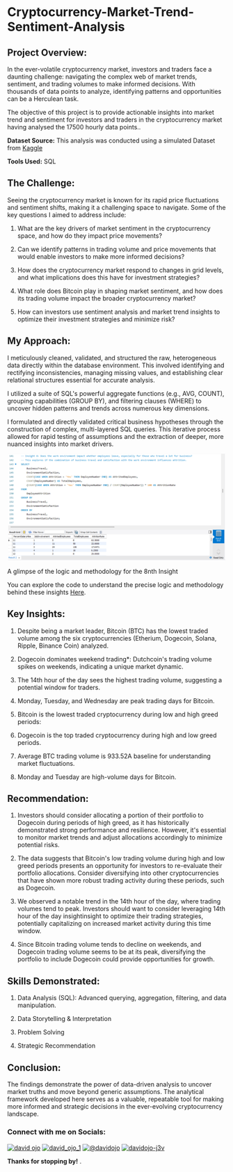 # Cryptocurrency-Market-Trend-Sentiment-Analysis

## **Project Overview:**

In the ever-volatile cryptocurrency market, investors and traders face a daunting challenge: navigating the complex web of market trends, sentiment, and trading volumes to make informed decisions. With thousands of data points to analyze, identifying patterns and opportunities can be a Herculean task. 

The objective of this project is to provide actionable insights into market trend and sentiment for investors and traders in the cryptocurrency market having analysed the 17500 hourly data points..


**Dataset Source:** This analysis was conducted using a simulated Dataset from [Kaggle](i)

**Tools Used:** SQL


## **The Challenge:**

Seeing the cryptocurrency market is known for its rapid price fluctuations and sentiment shifts, making it a challenging space to navigate. Some of the key questions I aimed to address include:

1. What are the key drivers of market sentiment in the cryptocurrency space, and how do they impact price movements?

2. Can we identify patterns in trading volume and price movements that would enable investors to make more informed decisions?

3. How does the cryptocurrency market respond to changes in grid levels, and what implications does this have for investment strategies?

4. What role does Bitcoin play in shaping market sentiment, and how does its trading volume impact the broader cryptocurrency market?

5. How can investors use sentiment analysis and market trend insights to optimize their investment strategies and minimize risk?


## **My Approach:**

I meticulously cleaned, validated, and structured the raw, heterogeneous data directly within the database environment. This involved identifying and rectifying inconsistencies, managing missing values, and establishing clear relational structures essential for accurate analysis.


I utilized a suite of SQL's powerful aggregate functions (e.g., AVG, COUNT), grouping capabilities (GROUP BY), and filtering clauses (WHERE) to uncover hidden patterns and trends across numerous key dimensions.


I formulated and directly validated critical business hypotheses through the construction of complex, multi-layered SQL queries. This iterative process allowed for rapid testing of assumptions and the extraction of deeper, more nuanced insights into  market drivers.

<div align="center">
  <img src="https://github.com/David-TheAnalyst/IBM-Employee-Attrition-Analysis-A-SQL-Data-Insight-Project/blob/main/Insight%208%20(2).png" alt="Flowpal Sales Dashboard Additional View" width="500" height="auto">
</div>

A glimpse of the logic and methodology for the 8nth Insight


You can explore the code to understand the precise logic and methodology behind these insights [Here]([link](https://github.com/David-TheAnalyst/Cryptocurrency-Market-Trend-Sentiment-Analysis/blob/main/Cryptocurrency%20Qweries..sql)).


## **Key Insights:**

1. Despite being a market leader, Bitcoin (BTC) has the lowest traded volume among the six cryptocurrencies (Etherium, Dogecoin, Solana, Ripple, Binance Coin) analyzed.

2. Dogecoin dominates weekend trading*: Dutchcoin's trading volume spikes on weekends, indicating a unique market dynamic.

3. The 14th hour of the day sees the highest trading volume, suggesting a potential window for traders.

4. Monday, Tuesday, and Wednesday are peak trading days for Bitcoin.

5. Bitcoin  is the lowest traded cryptocurrency during low and high greed periods: 

6. Dogecoin is the top traded cryptocurrency during high and low greed periods. 

7. Average BTC trading volume is 933.52A baseline for understanding market fluctuations.

8. Monday and Tuesday are high-volume days for Bitcoin.



## **Recommendation:**

1. Investors should consider allocating a portion of their portfolio to Dogecoin during periods of high greed, as it has historically demonstrated strong performance and resilience. However, it's essential to monitor market trends and adjust allocations accordingly to minimize potential risks.

2. The data suggests that Bitcoin's low trading volume during high and low greed periods presents an opportunity for investors to re-evaluate their portfolio allocations. Consider diversifying into other cryptocurrencies that have shown more robust trading activity during these periods, such as Dogecoin.


3. We observed a notable trend in the 14th hour of the day, where trading volumes tend to peak. Investors should want to consider leveraging 14th hour of the day insightinsight to optimize their trading strategies, potentially capitalizing on increased market activity during this time window.

4. Since Bitcoin trading volume tends to decline on weekends, and Dogecoin trading volume seems to be at its peak, diversifying the portfolio to include Dogecoin could provide opportunities for growth.


## **Skills Demonstrated:**

1. Data Analysis (SQL): Advanced querying, aggregation, filtering, and data manipulation.

2. Data Storytelling & Interpretation

3. Problem Solving

4. Strategic Recommendation


## **Conclusion:** 

The findings demonstrate the power of data-driven analysis to uncover market truths and move beyond generic assumptions. The analytical framework developed here serves as a valuable, repeatable tool for making more informed and strategic decisions in the ever-evolving cryptocurrency landscape.


<h3 align="left">Connect with me on Socials:</h3>
<p align="left">
<a href="https://linkedin.com/in/david ojo" target="blank"><img align="center" src="https://raw.githubusercontent.com/rahuldkjain/github-profile-readme-generator/master/src/images/icons/Social/linked-in-alt.svg" alt="david ojo" height="30" width="40" /></a>
<a href="https://twitter.com/david_ojo_1" target="blank"><img align="center" src="https://raw.githubusercontent.com/rahuldkjain/github-profile-readme-generator/master/src/images/icons/Social/twitter.svg" alt="david_ojo_1" height="30" width="40" /></a>
<a href="https://medium.com/@davidojo" target="blank"><img align="center" src="https://raw.githubusercontent.com/rahuldkjain/github-profile-readme-generator/master/src/images/icons/Social/medium.svg" alt="@davidojo" height="30" width="40" /></a>
<a href="https://www.youtube.com/c/davidojo-j3v" target="blank"><img align="center" src="https://raw.githubusercontent.com/rahuldkjain/github-profile-readme-generator/master/src/images/icons/Social/youtube.svg" alt="davidojo-j3v" height="30" width="40" /></a>
</p>


**Thanks for stopping by!**
.

